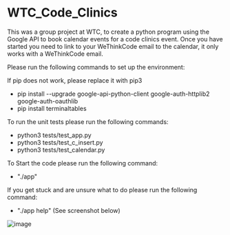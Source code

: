 # WTC_Code_Clinics
This was a group project at WTC, to create a python program using the Google API to book calendar events for a code clinics event.
Once you have started you need to link to your WeThinkCode email to the calendar, it only works with a WeThinkCode email.

Please run the following commands to set up the environment:

If pip does not work, please replace it with pip3
- pip install --upgrade google-api-python-client google-auth-httplib2 google-auth-oauthlib
- pip install terminaltables

To run the unit tests please run the following commands:
- python3 tests/test_app.py
- python3 tests/test_c_insert.py
- python3 tests/test_calendar.py

To Start the code please run the following command: 
- "./app"

If you get stuck and are unsure what to do please run the following command:
- "./app help" (See screenshot below)

![image](https://user-images.githubusercontent.com/44778545/126965375-b8f51276-cfe1-4f0f-b9fe-e307f0fec917.png)
